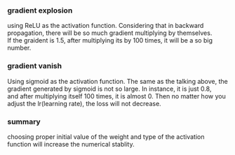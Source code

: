 ### gradient explosion
using  ReLU as the activation function. Considering that in backward propagation, there will be so much gradient multiplying by themselves.   
If the graident is 1.5, after multiplying its by 100 times, it will be a so big number.
### gradient vanish
Using sigmoid as the activation function. The same as the talking above, the gradient generated by sigmoid is not so large. In instance, it is just 0.8,   
and after multiplying itself 100 times, it is almost 0. Then  no matter how you adjust the lr(learning rate), the loss will not decrease.
### summary
choosing proper initial value of the weight and type of the activation function will increase the numerical stablity.
